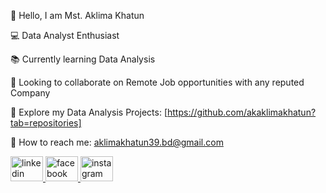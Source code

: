 👋 Hello, I am Mst. Aklima Khatun

💻 Data Analyst Enthusiast

📚 Currently learning Data Analysis

🤝 Looking to collaborate on Remote Job opportunities with any reputed Company

📂 Explore my Data Analysis Projects: [https://github.com/akaklimakhatun?tab=repositories]

📧 How to reach me: aklimakhatun39.bd@gmail.com
<div align="left">
  <a href="[https://www.linkedin.com/in/akaklimakhatun]" target="_blank">
    <img src="https://raw.githubusercontent.com/maurodesouza/profile-readme-generator/master/src/assets/icons/social/linkedin/default.svg" width="52" height="40" alt="linkedin logo"  />
  </a>
  <a href="(https://www.facebook.com/akaklimakhatun)" target="_blank">
  <img src="https://raw.githubusercontent.com/maurodesouza/profile-readme-generator/master/src/assets/icons/social/facebook/default.svg" width="52" height="40" alt="facebook logo"  />
  </a>
  <a href="(https://www.instagram.com/ak.aklimakhatun)" target="_blank">
  <img src="https://raw.githubusercontent.com/maurodesouza/profile-readme-generator/master/src/assets/icons/social/instagram/default.svg" width="52" height="40" alt="instagram logo"  />
  </a>
</div>

###
